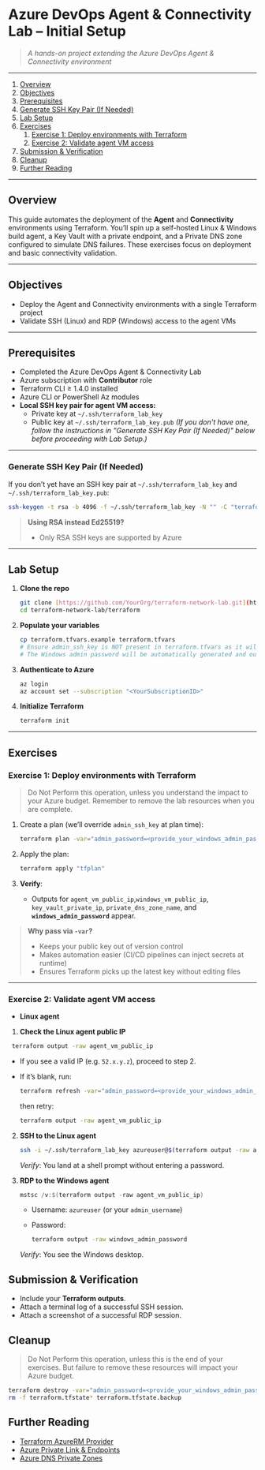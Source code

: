 # Azure DevOps Agent & Connectivity Lab – Initial Setup

> _A hands-on project extending the Azure DevOps Agent & Connectivity environment_

---

1. [Overview](#overview)
2. [Objectives](#objectives)
3. [Prerequisites](#prerequisites)
4. [Generate SSH Key Pair (If Needed)](#generate-ssh-key-pair-if-needed)
5. [Lab Setup](#lab-setup)
6. [Exercises](#exercises)
    1. [Exercise 1: Deploy environments with Terraform](#exercise-1-deploy-environments-with-Terraform)
    2. [Exercise 2: Validate agent VM access](#exercise-2-validate-agent-VM-access)
7. [Submission & Verification](#submission--verification)
8. [Cleanup](#cleanup)
9. [Further Reading](#further-reading)

---

## Overview

This guide automates the deployment of the **Agent** and **Connectivity** environments using Terraform. You’ll spin up a self-hosted Linux & Windows build agent, a Key Vault with a private endpoint, and a Private DNS zone configured to simulate DNS failures. These exercises focus on deployment and basic connectivity validation.

---

## Objectives

- Deploy the Agent and Connectivity environments with a single Terraform project
- Validate SSH (Linux) and RDP (Windows) access to the agent VMs

---

## Prerequisites

- Completed the Azure DevOps Agent & Connectivity Lab
- Azure subscription with **Contributor** role
- Terraform CLI $\ge$ 1.4.0 installed
- Azure CLI or PowerShell Az modules
- **Local SSH key pair for agent VM access:**
    - Private key at `~/.ssh/terraform_lab_key`
    - Public key at `~/.ssh/terraform_lab_key.pub`
    *(If you don't have one, follow the instructions in "Generate SSH Key Pair (If Needed)" below before proceeding with Lab Setup.)*

---

### Generate SSH Key Pair (If Needed)

If you don’t yet have an SSH key pair at `~/.ssh/terraform_lab_key` and `~/.ssh/terraform_lab_key.pub`:

```bash
ssh-keygen -t rsa -b 4096 -f ~/.ssh/terraform_lab_key -N "" -C "terraform lab key RSA"
````

> **Using RSA instead Ed25519?**
>
>   * Only RSA SSH keys are supported by Azure

-----

## Lab Setup

1.  **Clone the repo**

    ```bash
    git clone [https://github.com/YourOrg/terraform-network-lab.git](https://github.com/YourOrg/terraform-network-lab.git)
    cd terraform-network-lab/terraform
    ```

2.  **Populate your variables**

    ```bash
    cp terraform.tfvars.example terraform.tfvars
    # Ensure admin_ssh_key is NOT present in terraform.tfvars as it will be passed via CLI.
    # The Windows admin password will be automatically generated and outputted by Terraform.
    ```

3.  **Authenticate to Azure**

    ```bash
    az login
    az account set --subscription "<YourSubscriptionID>"
    ```

4.  **Initialize Terraform**

    ```bash
    terraform init
    ```

-----

## Exercises

### Exercise 1: Deploy environments with Terraform

> Do Not Perform this operation, unless you understand the impact to your Azure budget. Remember to remove the lab resources when you are complete.

1.  Create a plan (we’ll override `admin_ssh_key` at plan time):

    ```bash
    terraform plan -var="admin_password=<provide_your_windows_admin_password>" -var="admin_ssh_key=$(cat ~/.ssh/terraform_lab_key.pub)" -out=tfplan
    ```

2.  Apply the plan:

    ```bash
    terraform apply "tfplan"
    ```

3.  **Verify**:

      * Outputs for `agent_vm_public_ip`,`windows_vm_public_ip`, `key_vault_private_ip`, `private_dns_zone_name`, and **`windows_admin_password`** appear.

> **Why pass via `-var`?**
>
>   * Keeps your public key out of version control
>   * Makes automation easier (CI/CD pipelines can inject secrets at runtime)
>   * Ensures Terraform picks up the latest key without editing files

-----

### Exercise 2: Validate agent VM access

  * **Linux agent**

1. **Check the Linux agent public IP**  

  ```bash
   terraform output -raw agent_vm_public_ip
  ```

* If you see a valid IP (e.g. `52.x.y.z`), proceed to step 2.
* If it’s blank, run:

  ```bash
  terraform refresh -var="admin_password=<provide_your_windows_admin_password>" -var="admin_ssh_key=$(cat ~/.ssh/terraform_lab_key.pub)"
  ```

  then retry:

  ```bash
  terraform output -raw agent_vm_public_ip
  ```

2. **SSH to the Linux agent**

   ```bash
   ssh -i ~/.ssh/terraform_lab_key azureuser@$(terraform output -raw agent_vm_public_ip)
   ```

   *Verify*: You land at a shell prompt without entering a password.

3. **RDP to the Windows agent**

   ```powershell
   mstsc /v:$(terraform output -raw agent_vm_public_ip)
   ```

   * Username: `azureuser` (or your `admin_username`)
   * Password:

     ```bash
     terraform output -raw windows_admin_password
     ```

   *Verify*: You see the Windows desktop.


## Submission & Verification

  * Include your **Terraform outputs**.
  * Attach a terminal log of a successful SSH session.
  * Attach a screenshot of a successful RDP session.



## Cleanup

> Do Not Perform this operation, unless this is the end of your exercises. But failure to remove these resources will impact your Azure budget.

```bash
terraform destroy -var="admin_password=<provide_your_windows_admin_password>" -var="admin_ssh_key=$(cat ~/.ssh/terraform_lab_key.pub)" -auto-approve
rm -f terraform.tfstate* terraform.tfstate.backup
```



## Further Reading

  * [Terraform AzureRM Provider](https://registry.terraform.io/providers/hashicorp/azurerm/latest)
  * [Azure Private Link & Endpoints](https://learn.microsoft.com/azure/private-link/)
  * [Azure DNS Private Zones](https://learn.microsoft.com/azure/dns/private-zones/)

